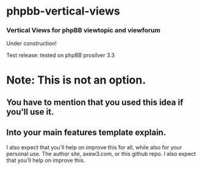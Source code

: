 # phpbb-vertical-views
### Vertical Views for phpBB viewtopic and viewforum

Under construction!

Test release: tested on phpBB prosilver 3.3

# Note: This is not an option.
## You have to mention that you used this idea if you'll use it.
## Into your main features template explain.
I also expect that you'll help on improve this for all, while also for your personal use.
The author site, axew3.com, or this github repo.
I also expect that you'll help on improve this.


